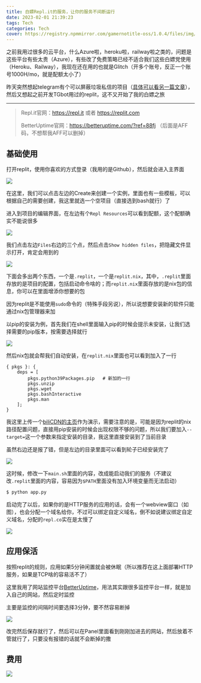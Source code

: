 ```yaml
---
title: 白嫖Repl.it的服务，让你的服务不间断运行
date: 2023-02-01 21:39:23
tags: Tech
categories: Tech
cover: https://registry.npmmirror.com/gamernotitle-oss/1.0.4/files/img/Full-use-of-replit/msedge-20230201-214059.png
---
```


之前我用过很多的云平台，什么Azure啦，heroku啦，railway啦之类的，问题是这些平台有些太贵（Azure），有些改了免费策略已经不适合我们这些白嫖党使用（Heroku、Railway），我现在还在用的也就是Glitch（开多个账号，反正一个账号1000H/mo，就是配额太小了）

昨天突然想起telegram有个可以屏蔽垃圾私信的项目（[具体可以看另一篇文章](/posts/Use-telegram-with-pagermaid)），然后又想起之前开发TGbot用过的replit，这不又开始了我的白嫖之旅

---

> Repl.it官网：https://repl.it 或者 https://replit.com
>
> BetterUptime官网：https://betteruptime.com/?ref=88fj （后面是AFF码，不想帮我AFF可以删掉）

## 基础使用

打开replit，使用你喜欢的方式登录（我用的是Github），然后就会进入主界面

![](https://registry.npmmirror.com/gamernotitle-oss/1.0.4/files/img/Full-use-of-replit/msedge-20230201-214059.png)

在这里，我们可以点击左边的Create来创建一个实例，里面也有一些模板，可以根据自己的需要创建，我这里就选一个空项目（直接选到bash就行）了

进入到项目的编辑界面，在左边有个`Repl Resources`可以看到配额，这个配额确实不能说很多

![](https://registry.npmmirror.com/gamernotitle-oss/1.0.4/files/img/Full-use-of-replit/msedge-20230202-095400.png)

我们点击左边`Files`右边的三个点，然后点击`Show hidden files`，把隐藏文件显示打开，肯定会用到的

![](https://registry.npmmirror.com/gamernotitle-oss/1.0.4/files/img/Full-use-of-replit/msedge-20230202-095535.png)

下面会多出两个东西，一个是`.replit`，一个是`replit.nix`，其中，`.replit`里面存放的是项目的配置，包括启动命令啥的；而`replit.nix`里面存放的是nix包的信息，你可以在里面增添你想要的包

因为replit是不能使用`sudo`命令的（特殊手段另说），所以说想要安装新的软件只能通过nix包管理器来加

以pip的安装为例，首先我们在shell里面输入pip的时候会提示未安装，让我们选择需要的pip版本，按需要选择就行

![](https://registry.npmmirror.com/gamernotitle-oss/1.0.4/files/img/Full-use-of-replit/msedge-20230202-100341.png)

然后nix包就会帮我们自动安装，在`replit.nix`里面也可以看到加入了一行

```properties
{ pkgs }: {
    deps = [
        pkgs.python39Packages.pip	# 新加的一行
        pkgs.unzip
        pkgs.wget
        pkgs.bashInteractive
        pkgs.man
    ];
}
```

我这里上传一个[biliCDN的主页](https://bilicdn.tk)作为演示，需要注意的是，可能是因为replit的nix路径配置问题，直接用pip安装的时候会出现权限不够的问题，所以我们要加入`--target=`这一个参数来指定安装的目录，我这里直接安装到了当前目录

虽然右边还是报了错，但是左边的目录里面可以看到轮子已经安装完了

![](https://registry.npmmirror.com/gamernotitle-oss/1.0.4/files/img/Full-use-of-replit/ERRmsedge-20230202-101440.png)

这时候，修改一下`main.sh`里面的内容，改成能启动我们的服务（不建议改`.replit`里面的内容，容易因为`$PATH`里面没有加入环境变量而无法启动）

```bash
$ python app.py
```

启动完了以后，如果你的是HTTP服务的应用的话，会有一个webview窗口（如图），也会分配一个域名给你，不过可以绑定自定义域名，倒不如说建议绑定自定义域名，分配的`repl.co`实在是太慢了

![](https://registry.npmmirror.com/gamernotitle-oss/1.0.4/files/img/Full-use-of-replit/msedge-20230202-104053.png)

## 应用保活

按照replit的规则，应用如果5分钟闲置就会被休眠（所以推荐在这上面部署HTTP服务，如果是TCP啥的容易活不了）

这里我用了网站监控平台[BetterUptime](https://betteruptime.com/?ref=88fj)，用法其实跟很多监控平台一样，就是加入自己的网站，然后定时监控

主要是监控的间隔时间要选择3分钟，要不然容易断掉

![](https://registry.npmmirror.com/gamernotitle-oss/1.0.4/files/img/Full-use-of-replit/msedge-20230202-105227.png)

改完然后保存就行了，然后可以在Panel里面看到刚刚加进去的网站，然后放着不管就行了，只要没有报错的话就不会断掉的撒

## 费用

![](https://registry.npmmirror.com/gamernotitle-oss/1.0.4/files/img/Full-use-of-replit/msedge-20230202-110026.png)
